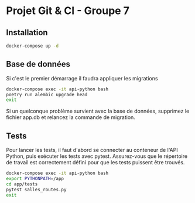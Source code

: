# Projet Git & CI - Groupe 7

## Installation 

```bash
docker-compose up -d
```


## Base de données
Si c'est le premier démarrage il faudra appliquer les migrations
```bash
docker-compose exec -it api-python bash
poetry run alembic upgrade head
exit
```

Si un quelconque problème survient avec la base de données, supprimez le fichier app.db et relancez la commande de migration.

## Tests
Pour lancer les tests, il faut d'abord se connecter au conteneur de l'API Python, puis exécuter les tests avec pytest. Assurez-vous que le répertoire de travail est correctement défini pour que les tests puissent être trouvés.

```bash
docker-compose exec -it api-python bash
export PYTHONPATH=/app
cd app/tests
pytest salles_routes.py
exit
```


